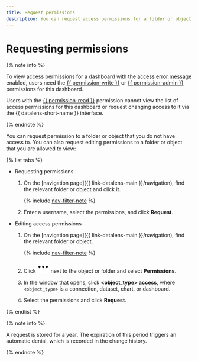 ```yaml
---
title: Request permissions
description: You can request access permissions for a folder or object that you do not have access to. You can also request new access permissions for a folder or object you have view access to.
---
```


# Requesting permissions

{% note info %}

To view access permissions for a dashboard with the [access error message](../../dashboard/settings.md#message-settings) enabled, users need the [{{ permission-write }}](../../security/manage-access.md#permission-write) or [{{ permission-admin }}](../../security/manage-access.md#permission-admin) permissions for this dashboard.

Users with the [{{ permission-read }}](../../security/manage-access.md#permission-read) permission cannot view the list of access permissions for this dashboard or request changing access to it via the {{ datalens-short-name }} interface.

{% endnote %}

You can request permission to a folder or object that you do not have access to.
You can also request editing permissions to a folder or object that you are allowed to view:

{% list tabs %}

- Requesting permissions

  1. On the [navigation page]({{ link-datalens-main }}/navigation), find the relevant folder or object and click it.

     {% include [nav-filter-note](../../../_includes/datalens/datalens-nav-filter-note.md) %}

  1. Enter a username, select the permissions, and click **Request**.

- Editing access permissions

  1. On the [navigation page]({{ link-datalens-main }}/navigation), find the relevant folder or object.

     {% include [nav-filter-note](../../../_includes/datalens/datalens-nav-filter-note.md) %}

  1. Click ![image](../../../_assets/console-icons/ellipsis.svg) next to the object or folder and select **Permissions**.
  1. In the window that opens, click **<object_type> access**, where `<object_type>` is a connection, dataset, chart, or dashboard.
  1. Select the permissions and click **Request**.

{% endlist %}

{% note info %}


A request is stored for a year. The expiration of this period triggers an automatic denial, which is recorded in the change history.


{% endnote %}
